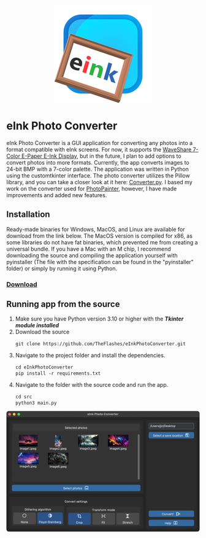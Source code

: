 <p align="center">
  <img alt="eInk Photo Converter logo" src="icon/linux/eInkPhotoConverter_256x256.png" />
</p>

# eInk Photo Converter

eInk Photo Converter is a GUI application for converting any photos into a format compatible with eInk screens. For now, it supports the [WaveShare 7-Color E-Paper E-Ink Display](https://www.waveshare.com/wiki/7.3inch_e-Paper_HAT_(F)_Manual#Overview), but in the future, I plan to add options to convert photos into more formats. Currently, the app converts images to 24-bit BMP with a 7-color palette. The application was written in Python using the customtkinter interface. The photo converter utilizes the Pillow library, and you can take a closer look at it here: [Converter.py](https://github.com/TheFlashes/eInkPhotoConverter/blob/main/src/utils/Converter.py). I based my work on the converter used for [PhotoPainter](https://www.waveshare.com/wiki/PhotoPainter), however, I have made improvements and added new features.

## Installation

Ready-made binaries for Windows, MacOS, and Linux are available for download from the link below. The MacOS version is compiled for x86, as some libraries do not have fat binaries, which prevented me from creating a universal bundle. If you have a Mac with an M chip, I recommend downloading the source and compiling the application yourself with pyinstaller (The file with the specification can be found in the "pyinstaller" folder) or simply by running it using Python.

### [Download](https://github.com/TheFlashes/eInkPhotoConverter/releases)

## Running app from the source

1. Make sure you have Python version 3.10 or higher with the ***Tkinter module installed***
2. Download the source
   ```
   git clone https://github.com/TheFlashes/eInkPhotoConverter.git
   ```
3. Navigate to the project folder and install the dependencies.
   ```
   cd eInkPhotoConverter
   pip install -r requirements.txt
   ```
4. Navigate to the folder with the source code and run the app.
   ```
   cd src
   python3 main.py
   ```

![Screenshot](icon/preview_screenshot.png)
